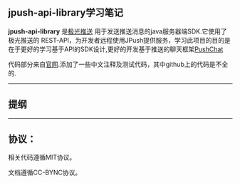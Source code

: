 jpush-api-library学习笔记
------
**jpush-api-library** 是[极光推送](https://www.jpush.cn/) 用于发送推送消息的java服务器端SDK.它使用了极光推送的 REST-API，为开发者远程使用JPush提供服务，学习此项目的目的是在于更好的学习基于API的SDK设计,更好的开发基于推送的聊天框架[PushChat](https://github.com/superalsrk/PushChat)

代码部分来自[官网](http://docs.jpush.cn/download/attachments/4489245/jpush-api-library-v2+.zip?version=3&modificationDate=1386580741000).添加了一些中文注释及测试代码，其中github上的代码是不全的.

----------

## 提纲




----------

## 协议：

相关代码遵循MIT协议。

文档遵循CC-BYNC协议。
